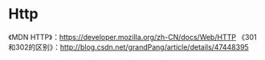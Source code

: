# Http

《MDN HTTP》：https://developer.mozilla.org/zh-CN/docs/Web/HTTP
《301和302的区别》：http://blog.csdn.net/grandPang/article/details/47448395